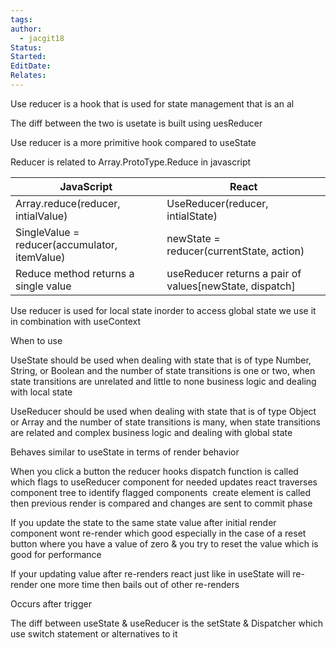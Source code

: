 ```yaml
---
tags: 
author:
  - jacgit18
Status: 
Started: 
EditDate: 
Relates:
---
```

Use reducer is a hook that is used for state management that is an al 

The diff between the two is usetate is built using uesReducer  

Use reducer is a more primitive hook compared to useState  

Reducer is related to Array.ProtoType.Reduce in javascript  

| JavaScript                                    | React                                                   |
|-----------------------------------------------|---------------------------------------------------------|
| Array.reduce(reducer, intialValue)            | UseReducer(reducer, intialState)                        |
| SingleValue = reducer(accumulator, itemValue) | newState = reducer(currentState, action)                |
| Reduce method returns a single value          | useReducer returns a pair of values[newState, dispatch] |

Use reducer is used for local state inorder to access global state we use it in combination with useContext  

When to use  

UseState should be used when dealing with state that is of type Number, String, or Boolean and the number of state transitions is one or two, when state transitions are unrelated and little to none business logic and dealing with local state 

UseReducer should be used when dealing with state that is of type Object or Array and the number of state transitions is many, when state transitions are related and complex business logic and dealing with global state  

Behaves similar to useState in terms of render behavior  

When you click a button the reducer hooks dispatch function is called which flags to useReducer component for needed updates react traverses component tree to identify flagged components  create element is called then previous render is compared and changes are sent to commit phase  

If you update the state to the same state value after initial render component wont re-render which good especially in the case of a reset button where you have a value of zero & you try to reset the value which is good for performance  

If your updating value after re-renders react just like in useState will re-render one more time then bails out of other re-renders  

Occurs after trigger 

The diff between useState & useReducer is the setState & Dispatcher which use switch statement or alternatives to it
